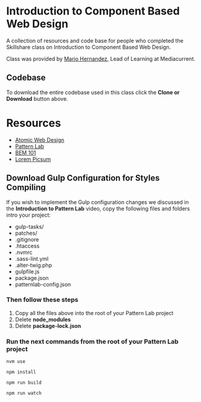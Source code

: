 # Introduction to Component Based Web Design
A collection of resources and code base for people who completed the Skillshare class on Introduction to Component Based Web Design.

Class was provided by [Mario Hernandez](https://twitter.com/imariohernandez), Lead of Learning at Mediacurrent.


## Codebase
To download the entire codebase used in this class click the **Clone or Download** button above.

# Resources
* [Atomic Web Design](http://bradfrost.com/blog/post/atomic-web-design/)
* [Pattern Lab](https://patternlab.io/)
* [BEM 101](https://css-tricks.com/bem-101/)
* [Lorem Picsum](https://picsum.photos/)

## Download Gulp Configuration for Styles Compiling
If you wish to implement the Gulp configuration changes we discussed in the **Introduction to Pattern Lab** video, copy the following files and folders intro your project:

* gulp-tasks/
* patches/
* .gitignore
* .htaccess
* .nvmrc
* .sass-lint.yml
* .alter-twig.php
* gulpfile.js
* package.json
* patternlab-config.json

### Then follow these steps

1. Copy all the files above into the root of your Pattern Lab project
2. Delete **node_modules**
3. Delete **package-lock.json**

### Run the next commands from the root of your Pattern Lab project

```nvm use```

```npm install```

```npm run build```

```npm run watch```
